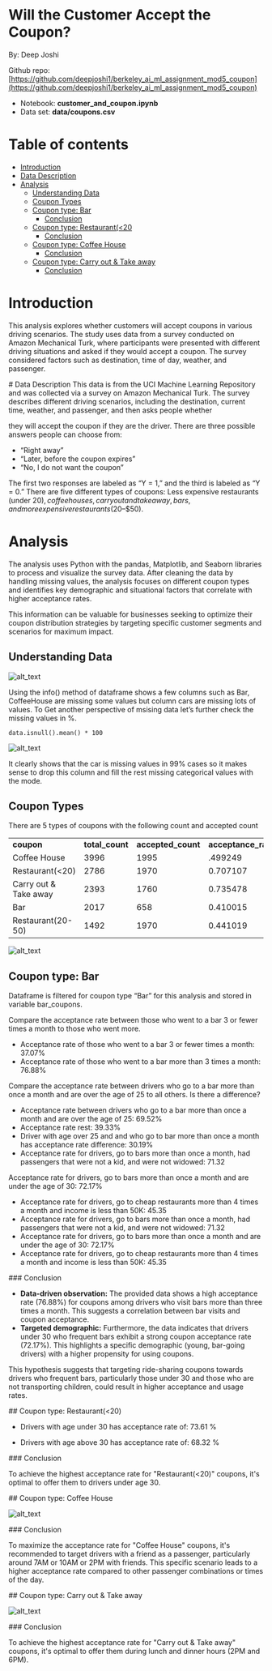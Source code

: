 
# Will the Customer Accept the Coupon?

By: Deep Joshi

Github repo: [https://github.com/deepjoshi1/berkeley_ai_ml_assignment_mod5_coupon](https://github.com/deepjoshi1/berkeley_ai_ml_assignment_mod5_coupon)



* Notebook: **customer_and_coupon.ipynb**
* Data set:  **data/coupons.csv**

# Table of contents
* [Introduction](#introduction)
* [Data Description](#data-description)
* [Analysis](#analysis)
    * [Understanding Data](#understanding-data)
    * [Coupon Types](#coupon-types)
    * [Coupon type: Bar](#coupon-type-bar)
       * [Conclusion](#conclusion1.1)
    * [Coupon type: Restaurant(&lt;20](#coupon-type-restaurant-<20)
       * [Conclusion](#Conclusion2.1)
    * [Coupon type: Coffee House](#coupon-type-coffee-house)
       * [Conclusion](#Conclusion3.1)
    * [Coupon type: Carry out & Take away](#coupon-type-carry-out-&-take-away)
       * [Conclusion](#Conclusion3.1)

# Introduction <a name="introduction"></a>

This analysis explores whether customers will accept coupons in various driving scenarios. The study uses data from a survey conducted on Amazon Mechanical Turk, where participants were presented with different driving situations and asked if they would accept a coupon. The survey considered factors such as destination, time of day, weather, and passenger.   

<div id='data-description'/>
# Data Description
This data is from the UCI Machine Learning Repository and was collected via a survey on Amazon Mechanical Turk. The survey describes different driving scenarios, including the destination, current time, weather, and passenger, and then asks people whether

they will accept the coupon if they are the driver. There are three possible answers people can choose from:



* “Right away”
* “Later, before the coupon expires”
* “No, I do not want the coupon”

The first two responses are labeled as “Y = 1,” and the third is labeled as “Y = 0.” There are five different types of coupons: Less expensive restaurants (under $20), coffee houses, carryout and takeaway, bars, and more expensive restaurants ($20–$50).

# Analysis <a name="analysis"></a>

The analysis uses Python with the pandas, Matplotlib, and Seaborn libraries to process and visualize the survey data. After cleaning the data by handling missing values, the analysis focuses on different coupon types and identifies key demographic and situational factors that correlate with higher acceptance rates.

This information can be valuable for businesses seeking to optimize their coupon distribution strategies by targeting specific customer segments and scenarios for maximum impact.


## Understanding Data <a name="understanding-data"></a>




![alt_text](images/image2.png "image_tooltip")


Using the info() method of dataframe shows a few columns such as Bar, CoffeeHouse are missing some values but column cars are missing lots of values. To Get another perspective of msising data let’s further check the missing values in %. 

```
data.isnull().mean() * 100
```

![alt_text](images/image5.png "image_tooltip")


It clearly shows that the car is missing values in 99% cases so it makes sense to drop this column and fill the rest missing categorical values with the mode.

## Coupon Types <a name="coupon-types"></a>

There are 5 types of coupons with the following count and accepted count


<table>
  <tr>
   <td><strong>coupon      </strong>
   </td>
   <td><strong>total_count    </strong>
   </td>
   <td><strong>accepted_count</strong>
   </td>
   <td><strong>acceptance_rate</strong>
   </td>
  </tr>
  <tr>
   <td>Coffee House 
   </td>
   <td> 3996 
   </td>
   <td>  1995
   </td>
   <td>.499249
   </td>
  </tr>
  <tr>
   <td>Restaurant(&lt;20)
   </td>
   <td>2786 
   </td>
   <td>1970
   </td>
   <td>0.707107
   </td>
  </tr>
  <tr>
   <td>Carry out & Take away 
   </td>
   <td>2393 
   </td>
   <td>1760
   </td>
   <td>0.735478
   </td>
  </tr>
  <tr>
   <td> Bar  
   </td>
   <td>2017
   </td>
   <td>658
   </td>
   <td>0.410015
   </td>
  </tr>
  <tr>
   <td> Restaurant(20-50)      
   </td>
   <td> 1492   
   </td>
   <td>1970
   </td>
   <td>0.441019
   </td>
  </tr>
</table>


![alt_text](images/image1.png "image_tooltip")


## Coupon type: Bar <a name="coupon-type-bar"></a>

Dataframe is filtered for coupon type “Bar” for this analysis and stored in variable bar_coupons.

Compare the acceptance rate between those who went to a bar 3 or fewer times a month to those who went more.



* Acceptance rate of those who went to a bar 3 or fewer times a month:  37.07%
* Acceptance rate of those who went to a bar more than 3 times a month:  76.88%

Compare the acceptance rate between drivers who go to a bar more than once a month and are over the age of 25 to all others. Is there a difference?



* Acceptance rate between drivers who go to a bar more than once a month and are over the age of 25:  69.52%
* Acceptance rate rest:  39.33%
* Driver with age over 25 and and who go to bar more than once a month has acceptance rate difference:  30.19%
* Acceptance rate for drivers, go to bars more than once a month, had passengers that were not a kid, and were not widowed:  71.32

Acceptance rate for drivers, go to bars more than once a month and are under the age of 30:  72.17%



* Acceptance rate for drivers, go to cheap restaurants more than 4 times a month and income is less than 50K:  45.35
* Acceptance rate for drivers, go to bars more than once a month, had passengers that were not a kid, and were not widowed:  71.32
* Acceptance rate for drivers, go to bars more than once a month and are under the age of 30:  72.17%
* Acceptance rate for drivers, go to cheap restaurants more than 4 times a month and income is less than 50K:  45.35

<div id='conclusion1.1'/>
### Conclusion



* **Data-driven observation:** The provided data shows a high acceptance rate (76.88%) for coupons among drivers who visit bars more than three times a month. This suggests a correlation between bar visits and coupon acceptance.
* **Targeted demographic:** Furthermore, the data indicates that drivers under 30 who frequent bars exhibit a strong coupon acceptance rate (72.17%). This highlights a specific demographic (young, bar-going drivers) with a higher propensity for using coupons.

This hypothesis suggests that targeting ride-sharing coupons towards drivers who frequent bars, particularly those under 30 and those who are not transporting children, could result in higher acceptance and usage rates.

<div id='coupon-type-restaurant-'/>
## Coupon type: Restaurant(&lt;20)

* Drivers with age under 30 has acceptance rate of:  73.61 %

* Drivers with age above 30 has acceptance rate of:  68.32 %

<div id='Conclusion2.1'/>
### Conclusion

To achieve the highest acceptance rate for "Restaurant(&lt;20)" coupons, it's optimal to offer them to drivers under age 30.

<div id='coupon-type-coffee-house'/>
## Coupon type: Coffee House

![alt_text](images/image4.png "image_tooltip")

<div id='conclusion3.1'/>
### Conclusion

To maximize the acceptance rate for "Coffee House" coupons, it's recommended to target drivers with a friend as a passenger, particularly around 7AM or 10AM or 2PM with friends. This specific scenario leads to a higher acceptance rate compared to other passenger combinations or times of the day.

<div id='coupon-type-carry-out-&-take-away'/>
## Coupon type: Carry out & Take away

![alt_text](images/image3.png "image_tooltip")


<div id='conclusion4.1'/>
### Conclusion

To achieve the highest acceptance rate for "Carry out & Take away" coupons, it's optimal to offer them during lunch and dinner hours (2PM and 6PM).

